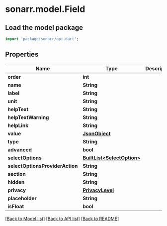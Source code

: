 # sonarr.model.Field

## Load the model package
```dart
import 'package:sonarr/api.dart';
```

## Properties
Name | Type | Description | Notes
------------ | ------------- | ------------- | -------------
**order** | **int** |  | [optional] 
**name** | **String** |  | [optional] 
**label** | **String** |  | [optional] 
**unit** | **String** |  | [optional] 
**helpText** | **String** |  | [optional] 
**helpTextWarning** | **String** |  | [optional] 
**helpLink** | **String** |  | [optional] 
**value** | [**JsonObject**](.md) |  | [optional] 
**type** | **String** |  | [optional] 
**advanced** | **bool** |  | [optional] 
**selectOptions** | [**BuiltList&lt;SelectOption&gt;**](SelectOption.md) |  | [optional] 
**selectOptionsProviderAction** | **String** |  | [optional] 
**section** | **String** |  | [optional] 
**hidden** | **String** |  | [optional] 
**privacy** | [**PrivacyLevel**](PrivacyLevel.md) |  | [optional] 
**placeholder** | **String** |  | [optional] 
**isFloat** | **bool** |  | [optional] 

[[Back to Model list]](../README.md#documentation-for-models) [[Back to API list]](../README.md#documentation-for-api-endpoints) [[Back to README]](../README.md)


